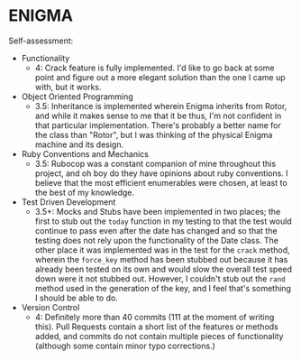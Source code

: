 # ENIGMA

Self-assessment:
* Functionality
  * 4: Crack feature is fully implemented. I'd like to go back at some point and figure out a more elegant solution than the one I came up with, but it works.
* Object Oriented Programming
  * 3.5: Inheritance is implemented wherein Enigma inherits from Rotor, and while it makes sense to me that it be thus, I'm not confident in that particular implementation. There's probably a better name for the class than "Rotor", but I was thinking of the physical Enigma machine and its design.
* Ruby Conventions and Mechanics
  * 3.5: Rubocop was a constant companion of mine throughout this project, and oh boy do they have opinions about ruby conventions. I believe that the most efficient enumerables were chosen, at least to the best of my knowledge.
* Test Driven Development
  * 3.5+: Mocks and Stubs have been implemented in two places; the first to stub out the `today` function in my testing to that the test would continue to pass even after the date has changed and so that the testing does not rely upon the functionality of the Date class. The other place it was implemented was in the test for the `crack` method, wherein the `force_key` method has been stubbed out because it has already been tested on its own and would slow the overall test speed down were it not stubbed out. However, I couldn't stub out the `rand` method used in the generation of the key, and I feel that's something I should be able to do.
* Version Control
  * 4: Definitely more than 40 commits (111 at the moment of writing this). Pull Requests contain a short list of the features or methods added, and commits do not contain multiple pieces of functionality (although some contain minor typo corrections.)
